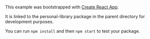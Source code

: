 This example was bootstrapped with [Create React App](https://github.com/facebook/create-react-app).

It is linked to the personal-library package in the parent directory for development purposes.

You can run `npm install` and then `npm start` to test your package.
